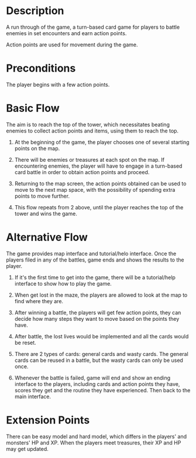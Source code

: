 # Description
A run through of the game, a turn-based card game for players to battle enemies in set encounters and earn action points.

Action points are used for movement during the game.

# Preconditions
The player begins with a few action points.

# Basic Flow
The aim is to reach the top of the tower, which necessitates
beating enemies to collect action points and items, using them
to reach the top.

1. At the beginning of the game, the player chooses one of several
starting points on the map.

2. There will be enemies or treasures at each spot on the map. If
encountering enemies, the player will have to engage in a turn-based
card battle in order to obtain action points and proceed.

3. Returning to the map screen, the action points obtained can
be used to move to the next map space, with the possibility of
spending extra points to move further.

4. This flow repeats from 2 above, until the player reaches the
top of the tower and wins the game.

# Alternative Flow
The game provides map interface and tutorial/helo interface. Once the players filed in any of the battles, game ends and shows the results to the player.

1. If it's the first time to get into the game, there will be a tutorial/help interface to show how to play the game.

2. When get lost in the maze, the players are allowed to look at the map to find where they are.

3. After winning a battle, the players will get few action points, they can decide how many steps they want to move based on the points they have.

4. After battle, the lost lives would  be implemented and all the cards would be reset.

5. There are 2 types of cards: general cards and wasty cards. The general cards can be reused in a battle, but the wasty cards can only be used once.

6. Whenever the battle is failed, game will end and show an ending interface to the players, including cards and action points they have, scores they get and the routine they have experienced. Then back to the main interface.

# Extension Points
There can be easy model and hard model, which differs in the players' and monsters' HP and XP. When the players meet treasures, their XP and HP may get updated.